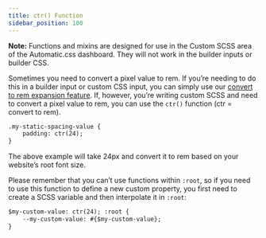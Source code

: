 ```yaml
---
title: ctr() Function
sidebar_position: 100
---
```


**Note:** Functions and mixins are designed for use in the Custom SCSS area of the Automatic.css dashboard. They will not work in the builder inputs or builder CSS.

Sometimes you need to convert a pixel value to rem. If you’re needing to do this in a builder input or custom CSS input, you can simply use our [convert to rem expansion feature](https://automaticcss.com/docs/prem/). If, however, you’re writing custom SCSS and need to convert a pixel value to rem, you can use the `ctr()` function (ctr = convert to rem).

```HTML
.my-static-spacing-value {
    padding: ctr(24);
}
```

The above example will take 24px and convert it to rem based on your website’s root font size.

Please remember that you can’t use functions within `:root`, so if you need to use this function to define a new custom property, you first need to create a SCSS variable and then interpolate it in `:root`:

```HTML
$my-custom-value: ctr(24); :root {
    --my-custom-value: #{$my-custom-value};
}
```
